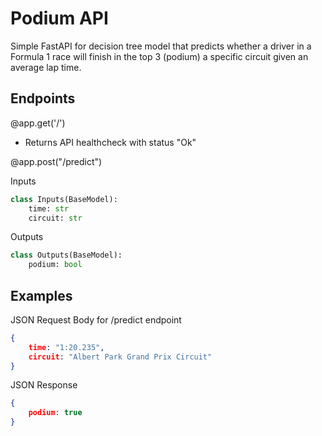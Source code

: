 # Podium API

Simple FastAPI for decision tree model that predicts whether a driver in a Formula 1 race will finish in the top 3 (podium) a specific circuit given an average lap time.

## Endpoints

@app.get('/')
- Returns API healthcheck with status "Ok"

@app.post("/predict")

Inputs 
```python
class Inputs(BaseModel):
    time: str
    circuit: str
```

Outputs
```python
class Outputs(BaseModel):
    podium: bool
```
## Examples

JSON Request Body for /predict endpoint
```JSON
{
    time: "1:20.235",
    circuit: "Albert Park Grand Prix Circuit"
}
```

JSON Response
```JSON
{
    podium: true
}
```
